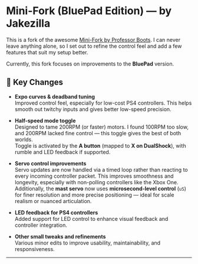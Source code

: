 # Mini-Fork (BluePad Edition) — by Jakezilla

This is a fork of the awesome [Mini-Fork by Professor Boots](https://github.com/ProfessorBoots/Mini-Fork). I can never leave anything alone, so I set out to refine the control feel and add a few features that suit my setup better.

Currently, this fork focuses on improvements to the **BluePad** version.

## 🔧 Key Changes

- **Expo curves & deadband tuning**  
  Improved control feel, especially for low-cost PS4 controllers. This helps smooth out twitchy inputs and gives better low-speed precision.

- **Half-speed mode toggle**  
  Designed to tame 200RPM (or faster) motors. I found 100RPM too slow, and 200RPM lacked fine control — this toggle gives the best of both worlds.  
  Toggle is activated by the **A button** (mapped to **X on DualShock**), with rumble and LED feedback if supported.

- **Servo control improvements**  
  Servo updates are now handled via a timed loop rather than reacting to every incoming controller packet. This improves smoothness and longevity, especially with non-polling controllers like the Xbox One.  
  Additionally, the **mast servo** now uses **microsecond-level control** (`uS`) for finer resolution and more precise positioning — ideal for scale realism or nuanced articulation.

- **LED feedback for PS4 controllers**  
  Added support for LED control to enhance visual feedback and controller integration.

- **Other small tweaks and refinements**  
  Various minor edits to improve usability, maintainability, and responsiveness.

---
